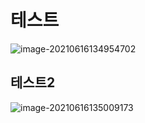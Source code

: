 # 테스트

![image-20210616134954702](C:\Users\09585\AppData\Roaming\Typora\typora-user-images\image-20210616134954702.png)



## 테스트2

![image-20210616135009173](C:\Users\09585\AppData\Roaming\Typora\typora-user-images\image-20210616135009173.png)

